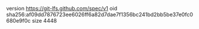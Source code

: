 version https://git-lfs.github.com/spec/v1
oid sha256:af09dd7876723ee6026ff6a82d7dae7f1356bc241bd2bb5be37e0fc0680e9f0c
size 4448
